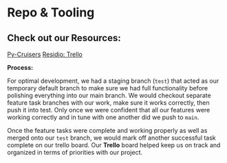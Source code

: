 # Repo & Tooling  

## Check out our Resources:  

[Py-Cruisers](https://github.com/Py-Cruisers)
[Residio: Trello](link)

**Process:**


For optimal development, we had a staging branch (`test`) that acted as our temporary default branch to make sure we had full functionality before polishing everything into our main branch. We would checkout separate feature task branches with our work, make sure it works correctly, then push it into test. Only once we were confident that all our features were working correctly and in tune with one another did we push to `main`.  

Once the feature tasks were complete and working properly as well as merged onto our `test` branch, we would mark off another successful task complete on our trello board. Our **Trello** board helped keep us on track and organized in terms of priorities with our project.  
